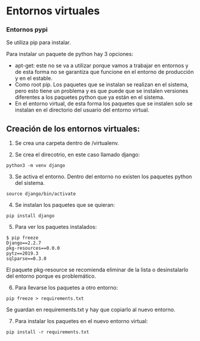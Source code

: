 # Entornos virtuales

### Entornos pypi
Se utiliza pip para instalar.

Para instalar un paquete de python hay 3 opciones:
- apt-get: este no se va a utilizar porque vamos a trabajar en entornos y de esta forma no se garantiza que funcione en el entorno de producción y en el estable.
- Como root pip. Los paquetes que se instalan se realizan en el sistema, pero esto tiene un problema y es que puede que se instalen versiones diferentes a los paquetes python que ya están en el sistema.
- En el entorno virtual, de esta forma los paquetes que se instalen solo se instalan en el directorio del usuario del entorno virtual. 

## Creación de los entornos virtuales:
1. Se crea una carpeta dentro de /virtualenv. 
 
2. Se crea el direcotrio, en este caso llamado django:
~~~
python3 -m venv django
~~~

3. Se activa el entorno. Dentro del entorno no existen los paquetes python del sistema. 
~~~
source django/bin/activate
~~~

4. Se instalan los paquetes que se quieran:
~~~
pip install django
~~~

5. Para ver los paquetes instalados:
~~~
$ pip freeze
Django==2.2.7
pkg-resources==0.0.0
pytz==2019.3
sqlparse==0.3.0
~~~
El paquete pkg-resource se recomienda eliminar de la lista o desinstalarlo del entorno porque es problemático.

6. Para llevarse los paquetes a otro entorno:
~~~
pip freeze > requirements.txt
~~~
Se guardan en requirements.txt y hay que copiarlo al nuevo entorno.

7. Para instalar los paquetes en el nuevo entorno virtual:
~~~
pip install -r requirements.txt
~~~




